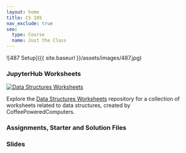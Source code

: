 ```yaml
---
layout: home
title: CS 105 
nav_exclude: true
seo:
  type: Course
  name: Just the Class
---
```

![487 Setup]({{ site.baseurl }}/assets/images/487.jpg)


### JupyterHub Worksheets

[![Data Structures Worksheets](https://github-readme-stats.vercel.app/api/pin/?username=CoffeePoweredComputers&repo=487-data-structures-worksheets)](https://github.com/CoffeePoweredComputers/487-data-structures-worksheets)

Explore the [Data Structures Worksheets](https://github.com/CoffeePoweredComputers/487-data-structures-worksheets) repository for a collection of worksheets related to data structures, created by CoffeePoweredComputers.


### Assignments, Starter and Solution Files


### Slides

